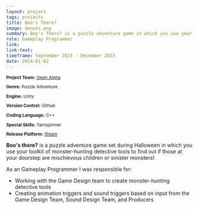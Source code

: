 ```yaml
---
layout: project
tags: projects
title: Boo's There?
image: donuts.png
summary: Boo's There? is a puzzle adventure game in which you use your toolkit of monster-hunting detective tools on Halloween to find out if those at your doorstep are mischievous children or sinister monsters!
role: Gameplay Programmer
link:
link-text:
timeframe: September 2023 - December 2023
date: 2024-01-02
---
```

<div class="textspace mt-8" style="font-size: smaller;">
    <p><strong>Project Team:</strong> <a href="https://openalphausc.weebly.com/" class="highlight underline hover:text-purple-800">Open Alpha</a></p>
    <p><strong>Genre:</strong> Puzzle Adventure</p>
    <p><strong>Engine:</strong> Unity</p>
    <p><strong>Version Control:</strong> Github</p>
    <p><strong>Coding Language:</strong> C++</p>
    <p><strong>Special Skills:</strong> Yarnspinner</p>
    <p><strong>Release Platform:</strong> <a href="https://store.steampowered.com/app/2686930/Boos_There/" class="highlight underline hover:text-purple-800">Steam</a></p>
</div>


<div class = "textspace mt-8">
<p class = ""><strong>Boo's there?</strong> is a puzzle adventure game set during Halloween in which you use your toolkit of monster-hunting detective tools to find out if those at your doorstep are mischievous children or sinister monsters!</p>
</div>

<div class = "textspace-no-margin my-8">
<p>As an <span class = "highlight">Gameplay Programmer</span> I was responsible for:</p>
<ul class = "list-disc ml-4">
    <li>Working with the Game Design team to create monster-hunting detective tools</li>
    <li>Creating animation triggers and sound triggers based on input from the Game Design Team, Sound Design Team, and Producers</li>
</ul>
</div>
